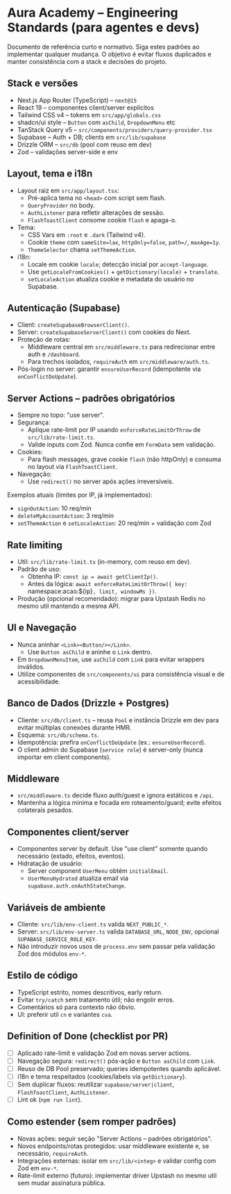 # Aura Academy – Engineering Standards (para agentes e devs)

Documento de referência curto e normativo. Siga estes padrões ao implementar qualquer mudança. O objetivo é evitar fluxos duplicados e manter consistência com a stack e decisões do projeto.

## Stack e versões
- Next.js App Router (TypeScript) – `next@15`
- React 19 – componentes client/server explícitos
- Tailwind CSS v4 – tokens em `src/app/globals.css`
- shadcn/ui style – `Button` com `asChild`, `DropdownMenu` etc
- TanStack Query v5 – `src/components/providers/query-provider.tsx`
- Supabase – Auth + DB; clients em `src/lib/supabase`
- Drizzle ORM – `src/db` (pool com reuso em dev)
- Zod – validações server-side e env

## Layout, tema e i18n
- Layout raiz em `src/app/layout.tsx`:
  - Pré-aplica tema no `<head>` com script sem flash.
  - `QueryProvider` no body.
  - `AuthListener` para refletir alterações de sessão.
  - `FlashToastClient` consome cookie `flash` e apaga-o.
- Tema:
  - CSS Vars em `:root` e `.dark` (Tailwind v4).
  - Cookie `theme` com `sameSite=lax`, `httpOnly=false`, `path=/`, `maxAge=1y`.
  - `ThemeSelector` chama `setThemeAction`.
- i18n:
  - Locale em cookie `locale`; detecção inicial por `accept-language`.
  - Use `getLocaleFromCookies()` + `getDictionary(locale)` + `translate`.
  - `setLocaleAction` atualiza cookie e metadata do usuário no Supabase.

## Autenticação (Supabase)
- Client: `createSupabaseBrowserClient()`.
- Server: `createSupabaseServerClient()` com cookies do Next.
- Proteção de rotas:
  - Middleware central em `src/middleware.ts` para redirecionar entre auth e `/dashboard`.
  - Para trechos isolados, `requireAuth` em `src/middleware/auth.ts`.
- Pós-login no server: garantir `ensureUserRecord` (idempotente via `onConflictDoUpdate`).

## Server Actions – padrões obrigatórios
- Sempre no topo: "use server".
- Segurança:
  - Aplique rate-limit por IP usando `enforceRateLimitOrThrow` de `src/lib/rate-limit.ts`.
  - Valide inputs com Zod. Nunca confie em `FormData` sem validação.
- Cookies:
  - Para flash messages, grave cookie `flash` (não httpOnly) e consuma no layout via `FlashToastClient`.
- Navegação:
  - Use `redirect()` no server após ações irreversíveis.

Exemplos atuais (limites por IP, já implementados):
- `signOutAction`: 10 req/min
- `deleteMyAccountAction`: 3 req/min
- `setThemeAction` e `setLocaleAction`: 20 req/min + validação com Zod

## Rate limiting
- Util: `src/lib/rate-limit.ts` (in-memory, com reuso em dev).
- Padrão de uso:
  - Obtenha IP: `const ip = await getClientIp()`.
  - Antes da lógica: `await enforceRateLimitOrThrow({ key: `namespace:acao:${ip}`, limit, windowMs })`.
- Produção (opcional recomendado): migrar para Upstash Redis no mesmo util mantendo a mesma API.

## UI e Navegação
- Nunca aninhar `<Link><Button/></Link>`.
  - Use `Button asChild` e aninhe o `Link` dentro.
- Em `DropdownMenuItem`, use `asChild` com `Link` para evitar wrappers inválidos.
- Utilize componentes de `src/components/ui` para consistência visual e de acessibilidade.

## Banco de Dados (Drizzle + Postgres)
- Cliente: `src/db/client.ts` – reusa `Pool` e instância Drizzle em dev para evitar múltiplas conexões durante HMR.
- Esquema: `src/db/schema.ts`.
- Idempotência: prefira `onConflictDoUpdate` (ex.: `ensureUserRecord`).
- O client admin do Supabase (`service role`) é server-only (nunca importar em client components).

## Middleware
- `src/middleware.ts` decide fluxo auth/guest e ignora estáticos e `/api`.
- Mantenha a lógica mínima e focada em roteamento/guard; evite efeitos colaterais pesados.

## Componentes client/server
- Componentes server by default. Use "use client" somente quando necessário (estado, efeitos, eventos).
- Hidratação de usuário:
  - Server component `UserMenu` obtém `initialEmail`.
  - `UserMenuHydrated` atualiza email via `supabase.auth.onAuthStateChange`.

## Variáveis de ambiente
- Cliente: `src/lib/env-client.ts` valida `NEXT_PUBLIC_*`.
- Server: `src/lib/env-server.ts` valida `DATABASE_URL`, `NODE_ENV`, opcional `SUPABASE_SERVICE_ROLE_KEY`.
- Não introduzir novos usos de `process.env` sem passar pela validação Zod dos módulos `env-*`.

## Estilo de código
- TypeScript estrito, nomes descritivos, early return.
- Evitar `try/catch` sem tratamento útil; não engolir erros.
- Comentários só para contexto não óbvio.
- UI: preferir util `cn` e variantes `cva`.

## Definition of Done (checklist por PR)
- [ ] Aplicado rate-limit e validação Zod em novas server actions.
- [ ] Navegação segura: `redirect()` pós-ação e `Button asChild` com `Link`.
- [ ] Reuso de DB Pool preservado; queries idempotentes quando aplicável.
- [ ] i18n e tema respeitados (cookies/labels via `getDictionary`).
- [ ] Sem duplicar fluxos: reutilizar `supabase/server|client`, `FlashToastClient`, `AuthListener`.
- [ ] Lint ok (`npm run lint`).

## Como estender (sem romper padrões)
- Novas ações: seguir seção "Server Actions – padrões obrigatórios".
- Novos endpoints/rotas protegidos: usar middleware existente e, se necessário, `requireAuth`.
- Integrações externas: isolar em `src/lib/<integ>` e validar config com Zod em `env-*`.
- Rate-limit externo (futuro): implementar driver Upstash no mesmo util sem mudar assinatura pública.
